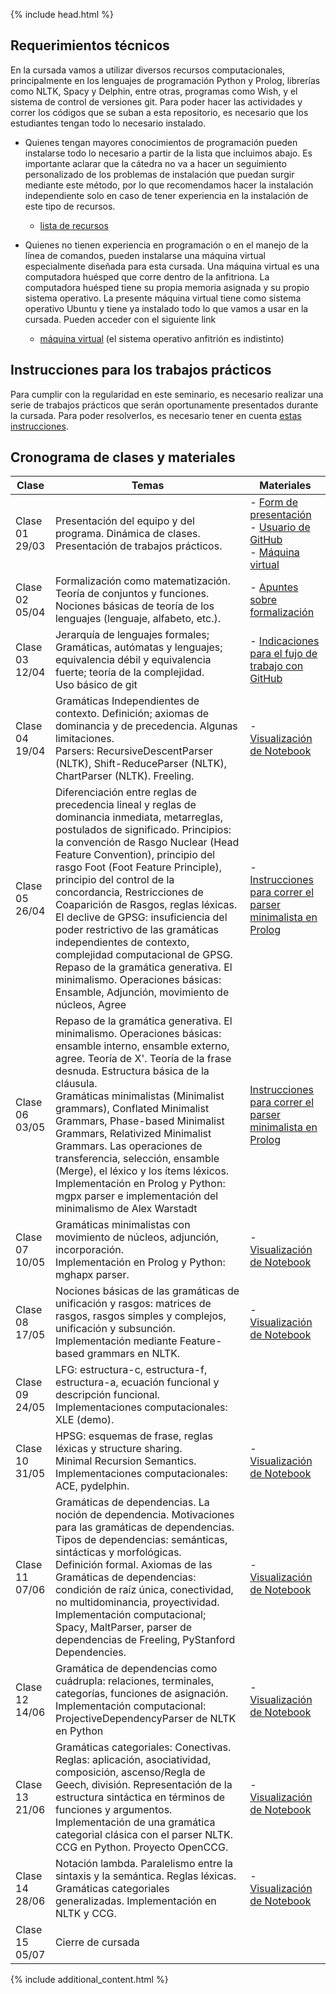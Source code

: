 {% include head.html %}

## Requerimientos técnicos

En la cursada vamos a utilizar diversos recursos computacionales, principalmente en los lenguajes de programación Python y Prolog, librerías como NLTK, Spacy y Delphin, entre otras, programas como Wish, y el sistema de control de versiones git. Para poder hacer las actividades y correr los códigos que se suban a esta repositorio, es necesario que los estudiantes tengan todo lo necesario instalado.

- Quienes tengan mayores conocimientos de programación pueden instalarse todo lo necesario a partir de la lista que incluimos abajo. Es importante aclarar que la cátedra no va a hacer un seguimiento personalizado de los problemas de instalación que puedan surgir mediante este método, por lo que recomendamos hacer la instalación independiente solo en caso de tener experiencia en la instalación de este tipo de recursos.
    - [lista de recursos](./Instructivos/recursos.md)

- Quienes no tienen experiencia en programación o en el manejo de la línea de comandos, pueden instalarse una máquina virtual especialmente diseñada para esta cursada. Una máquina virtual es una computadora huésped que corre dentro de la anfitriona. La computadora huésped tiene su propia memoria asignada y su propio sistema operativo. La presente máquina virtual tiene como sistema operativo Ubuntu y tiene ya instalado todo lo que vamos a usar en la cursada. Pueden acceder con el siguiente link
    - [máquina virtual](./Instructivos/tutorialmv.pdf) (el sistema operativo anfitrión es indistinto)

## Instrucciones para los trabajos prácticos
Para cumplir con la regularidad en este seminario, es necesario realizar una serie de trabajos prácticos que serán oportunamente presentados durante la cursada. Para poder resolverlos, es necesario tener en cuenta [estas instrucciones](./Instructivos/flujo_de_trabajo.md).

## Cronograma de clases y materiales


| Clase | Temas | Materiales |
| ------ | ------ | ------ |
|Clase 01 <br> 29/03 | Presentación del equipo y del programa. Dinámica de clases. Presentación de trabajos prácticos. |- [Form de presentación](https://docs.google.com/forms/d/1KPm1NavIN9sPfl7bTirTtNs-BcgAO1jZvV2TAurPuyE/prefill)<br>- [Usuario de GitHub](./Instructivos/github_user.md)<br>- [Máquina virtual](./Instructivos/tutorialmv.pdf) |
| Clase 02 <br> 05/04 | Formalización como matematización. Teoría de conjuntos y funciones. Nociones básicas de teoría de los lenguajes (lenguaje, alfabeto, etc.). | - [Apuntes sobre formalización]() |
| Clase 03 <br> 12/04 | Jerarquía de lenguajes formales; Gramáticas, autómatas y lenguajes; equivalencia débil y equivalencia fuerte; teoría de la complejidad.<br>Uso básico de git | - [Indicaciones para el fujo de trabajo con GitHub](./Instructivos/flujo_de_trabajo.md) |
| Clase 04 <br> 19/04 | Gramáticas Independientes de contexto. Definición; axiomas de dominancia y de precedencia. Algunas limitaciones.<br>Parsers: RecursiveDescentParser (NLTK), Shift-ReduceParser (NLTK), ChartParser (NLTK). Freeling. | - [Visualización de Notebook](Clase-03/Clase-03-jupyter.md) |
| Clase 05 <br> 26/04 | Diferenciación entre reglas de precedencia lineal y reglas de dominancia inmediata, metarreglas, postulados de significado. Principios: la convención de Rasgo Nuclear (Head Feature Convention), principio del rasgo Foot (Foot Feature Principle), principio del control de la concordancia, Restricciones de Coaparición de Rasgos, reglas léxicas.<br>El declive de GPSG: insuficiencia del poder restrictivo de las gramáticas independientes de contexto, complejidad computacional de GPSG. Repaso de la gramática generativa. El minimalismo. Operaciones básicas: Ensamble, Adjunción, movimiento de núcleos, Agree | - [Instrucciones para correr el parser minimalista en Prolog](Clase-05/ParserMinimalistaStabler1/instructions.md) |
| Clase 06 <br> 03/05 | Repaso de la gramática generativa. El minimalismo. Operaciones básicas: ensamble interno, ensamble externo, agree. Teoría de X'. Teoría de la frase desnuda. Estructura básica de la cláusula. <br>Gramáticas minimalistas (Minimalist grammars), Conflated Minimalist Grammars, Phase-based Minimalist Grammars, Relativized Minimalist Grammars. Las operaciones de transferencia, selección, ensamble (Merge), el léxico y los ítems léxicos.<br>Implementación en Prolog y Python: mgpx parser e implementación del minimalismo de Alex Warstadt | [Instrucciones para correr el parser minimalista en Prolog](Clase-06/ParserMinimalistaStabler2/instructions.md) |
| Clase 07 <br> 10/05 | Gramáticas minimalistas con movimiento de núcleos, adjunción, incorporación.<br>Implementación en Prolog y Python: mghapx parser. | - [Visualización de Notebook](Clase-07/Clase-07-jupyter.md) |
| Clase 08 <br> 17/05 | Nociones básicas de las gramáticas de unificación y rasgos: matrices de rasgos, rasgos simples y complejos, unificación y subsunción.<br>Implementación mediante Feature-based grammars en NLTK. | - [Visualización de Notebook](Clase-08/Clase-08-jupyter.md) |
| Clase 09 <br> 24/05 | LFG: estructura-c, estructura-f, estructura-a, ecuación funcional y descripción funcional. Implementaciones computacionales: XLE (demo). | |
| Clase 10 <br> 31/05 | HPSG: esquemas de frase, reglas léxicas y structure sharing.<br>Minimal Recursion Semantics.<br>Implementaciones computacionales: ACE, pydelphin. | - [Visualización de Notebook](Clase-09/Clase-09-jupyter.md) |
| Clase 11 <br> 07/06 | Gramáticas de dependencias. La noción de dependencia. Motivaciones para las gramáticas de dependencias. Tipos de dependencias: semánticas, sintácticas y morfológicas.<br>Definición formal. Axiomas de las Gramáticas de dependencias: condición de raíz única, conectividad, no multidominancia, proyectividad. <br>Implementación computacional; Spacy, MaltParser, parser de dependencias de Freeling, PyStanford Dependencies. | - [Visualización de Notebook](Clase-10/Clase-10-jupyter.md) |
| Clase 12 <br> 14/06 | Gramática de dependencias como cuádrupla: relaciones, terminales, categorías, funciones de asignación.<br>Implementación computacional: ProjectiveDependencyParser de NLTK en Python | - [Visualización de Notebook](Clase-11/Clase-11-jupyter.md) |
| Clase 13 <br> 21/06 | Gramáticas categoriales: Conectivas. Reglas: aplicación, asociatividad, composición, ascenso/Regla de Geech, división. Representación de la estructura sintáctica en términos de funciones y argumentos.<br>Implementación de una gramática categorial clásica con el parser NLTK. CCG en Python. Proyecto OpenCCG.| - [Visualización de Notebook](Clase-12/Clase-12-jupyter.md) |
| Clase 14 <br> 28/06 | Notación lambda. Paralelismo entre la sintaxis y la semántica. Reglas léxicas.<br>Gramáticas categoriales generalizadas. Implementación en NLTK y CCG. | - [Visualización de Notebook](Clase-13/Clase-13-jupyter.md) |
| Clase 15 <br> 05/07| Cierre de cursada | |

{% include additional_content.html %}
